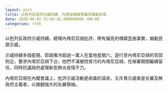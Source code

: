 ```yaml
---
layout: post
title: 以色列反政府示威持續　內塔指傳媒帶偏見煽動民眾
date: 2020-08-02 21:04:42.000000000 +08:00
categories: rthk
---
```


以色列反政府示威持續，總理內塔尼亞胡批評，帶有偏見的傳媒歪曲事實，煽動民眾示威。

示威持續多個星期，耶路撒冷超過一萬人在當地星期六，遊行至內塔尼亞胡的官邸附近，要求內塔尼亞胡下台，他們不滿被控貪污的內塔尼亞胡，在候審期間繼續留任，同時抗議政府處理新型肺炎疫情不力。

內塔尼亞胡在內閣會議上，批評示威活動是病毒的溫床，又斥責示威者是左翼及無政府主義者，以推翻強大的右翼領袖。
